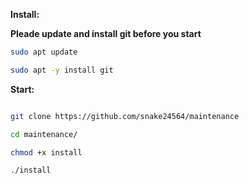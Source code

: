<b>Install:</b>

<b>Pleade update and install git before you start</b>

```sh
sudo apt update

sudo apt -y install git
```

<b>Start:</b>

```sh

git clone https://github.com/snake24564/maintenance

cd maintenance/

chmod +x install

./install
```
